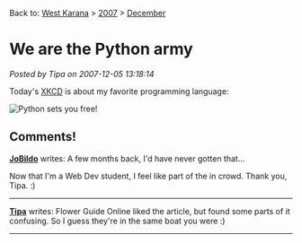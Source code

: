 Back to: [West Karana](/posts/westkarana.md) > [2007](/posts/2007/westkarana.md) > [December](./westkarana.md)
# We are the Python army

*Posted by Tipa on 2007-12-05 13:18:14*

Today's [XKCD](http://xkcd.com/) is about my favorite programming language:

![Python sets you free!](http://imgs.xkcd.com/comics/python.png)

## Comments!

**[JoBildo](http://bildos.blogspot.com)** writes: A few months back, I'd have never gotten that...

Now that I'm a Web Dev student, I feel like part of the in crowd. Thank you, Tipa. :)

---

**[Tipa](https://chasingdings.com)** writes: Flower Guide Online liked the article, but found some parts of it confusing. So I guess they're in the same boat you were :)

---

